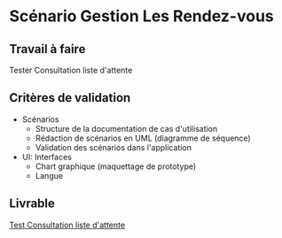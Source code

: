# Scénario Gestion Les Rendez-vous

## Travail à faire

Tester Consultation liste d'attente 

## Critères de validation
- Scénarios
  - Structure de la documentation de cas d'utilisation
  - Rédaction de scénarios en UML (diagramme de séquence)
  - Validation des scénarios dans l'application
- UI: Interfaces
  - Chart graphique (maquettage de prototype)
  - Langue


## Livrable
[Test Consultation liste d'attente ](https://docs.google.com/presentation/d/1kUGlEpuhx17NWmYnnCTB_WtCU2AAElDt/edit?usp=sharing&ouid=104079302148884844878&rtpof=true&sd=true)
